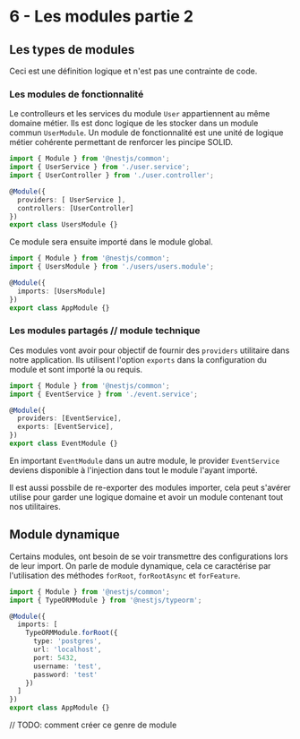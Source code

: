 # 6 - Les modules partie 2

## Les types de modules

Ceci est une définition logique et n'est pas une contrainte de code.

### Les modules de fonctionnalité

Le controlleurs et les services du module `User` appartiennent au même domaine métier.
Ils est donc logique de les stocker dans un module commun `UserModule`.
Un module de fonctionnalité est une unité de logique métier cohérente permettant de renforcer les pincipe SOLID.

```ts
import { Module } from '@nestjs/common';
import { UserService } from './user.service';
import { UserController } from './user.controller';

@Module({
  providers: [ UserService ],
  controllers: [UserController]
})
export class UsersModule {}
```

Ce module sera ensuite importé dans le module global.

```ts
import { Module } from '@nestjs/common';
import { UsersModule } from './users/users.module';

@Module({
  imports: [UsersModule]
})
export class AppModule {}
```

### Les modules partagés // module technique

Ces modules vont avoir pour objectif de fournir des `providers` utilitaire dans notre application.
Ils utilisent l'option `exports` dans la configuration du module et sont importé la ou requis.

```ts
import { Module } from '@nestjs/common';
import { EventService } from './event.service';

@Module({
  providers: [EventService],
  exports: [EventService],
})
export class EventModule {}
```

En important `EventModule` dans un autre module, le provider `EventService` deviens disponible à l'injection dans tout le module l'ayant importé.

Il est aussi possbile de re-exporter des modules importer, cela peut s'avérer utilise pour garder une logique domaine et avoir un module contenant tout nos utilitaires.

## Module dynamique

Certains modules, ont besoin de se voir transmettre des configurations lors de leur import.
On parle de module dynamique, cela ce caractérise par l'utilisation des méthodes `forRoot`, `forRootAsync` et `forFeature`.

```ts
import { Module } from '@nestjs/common';
import { TypeORMModule } from '@nestjs/typeorm';

@Module({
  imports: [
    TypeORMModule.forRoot({
      type: 'postgres',
      url: 'localhost',
      port: 5432,
      username: 'test',
      password: 'test'
    })
  ]
})
export class AppModule {}
```

// TODO: comment créer ce genre de module
